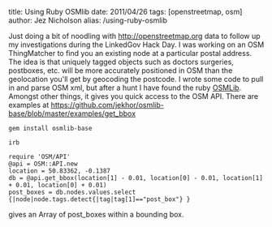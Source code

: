 title: Using Ruby OSMlib
date: 2011/04/26
tags: [openstreetmap, osm]
author: Jez Nicholson
alias: /using-ruby-osmlib

Just doing a bit of noodling with <a href="http://openstreetmap.org">http://openstreetmap.org</a> data to follow up my investigations during the LinkedGov Hack Day. I was working on an OSM ThingMatcher to find you an existing node at a particular postal address. The idea is that uniquely tagged objects such as doctors surgeries, postboxes, etc. will be more accurately positioned in OSM than the geolocation you'll get by geocoding the postcode. I wrote some code to pull in and parse OSM xml, but after a hunt I have found the ruby <a href="http://osmlib.rubyforge.org/">OSMLib</a>. Amongst other things, it gives you quick access to the OSM API.  There are examples at <a href="https://github.com/jekhor/osmlib-base/blob/master/examples/get_bbox">https://github.com/jekhor/osmlib-base/blob/master/examples/get_bbox</a>

    gem install osmlib-base
    
    irb

    require 'OSM/API'
    @api = OSM::API.new
    location = 50.83362, -0.1387
    db = @api.get_bbox(location[1] - 0.01, location[0] - 0.01, location[1] + 0.01, location[0] + 0.01)
    post_boxes = db.nodes.values.select {|node|node.tags.detect{|tag|tag[1]=="post_box"} }

gives an Array of post_boxes within a bounding box.
